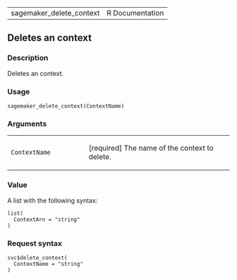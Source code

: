 <table style="width: 100%;">
<tbody>
<tr class="odd">
<td>sagemaker_delete_context</td>
<td style="text-align: right;">R Documentation</td>
</tr>
</tbody>
</table>

## Deletes an context

### Description

Deletes an context.

### Usage

    sagemaker_delete_context(ContextName)

### Arguments

<table>
<colgroup>
<col style="width: 35%" />
<col style="width: 65%" />
</colgroup>
<tbody>
<tr class="odd">
<td><code
id="sagemaker_delete_context_:_ContextName">ContextName</code></td>
<td><p>[required] The name of the context to delete.</p></td>
</tr>
</tbody>
</table>

### Value

A list with the following syntax:

    list(
      ContextArn = "string"
    )

### Request syntax

    svc$delete_context(
      ContextName = "string"
    )
